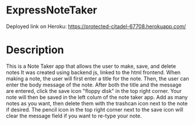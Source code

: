 # ExpressNoteTaker

Deployed link on Heroku: https://protected-citadel-67708.herokuapp.com/

# Description
This is a Note Taker app that allows the user to make, save, and delete notes It was created using backend js, linked to the html frontend. When making a note, the user will first enter a title for the note. Then, the user can enter the body message of the note. After both the title and the message are entered, click the save icon "floppy disk" in the top right corner. Your note will then be saved in the left colum of the note taker app. Add as many notes as you want, then delete them with the trashcan icon next to the note if desired. The pencil icon in the top right corner next to the save icon will clear the message field if you want to re-type your note.


